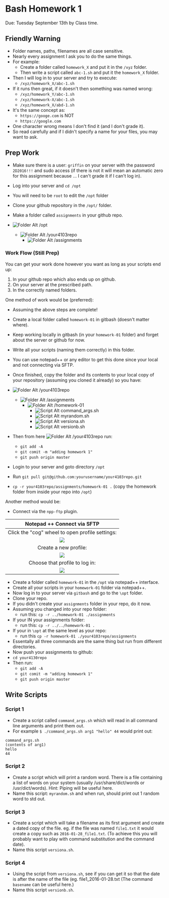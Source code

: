# Bash Homework 1
Due: Tuesday September 13th by Class time.

## Friendly Warning

- Folder names, paths, filenames are all case sensitive. 
- Nearly every assignment I ask you to do the same things. 
- For example: 
    - Create a folder called `homework_X` and put it in the `/xyz` folder.
    - Then write a script called `abc-1.sh` and put it the `homework_X` folder.
- Then I will log in to your server and try to execute:
    - `/xyz/homework_X/abc-1.sh`
- If it runs then great, if it doesn't then something was named wrong:
    - `/xyz/homework_Y/abc-1.sh`
    - `/xyz/homework-X/abc-1.sh`
    - `/xyz/homework_X/abd-1.sh`
- It's the same concept as:
    - `https://googe.com` is NOT
    - `https://google.com` 
- One character wrong means I don't find it (and I don't grade it). 
- So read carefully and if I didn't specify a name for your files, you may want to ask. 

## Prep Work

- Make sure there is a user: `griffin` on your server with the password `2D2016!!!` and sudo access (if there is not it will mean an automatic zero for this assignment because ... I can't grade it if I can't log in).
- Log into your server and `cd /opt` 
- You will need to be `root` to edit the `/opt` folder
- Clone your github repository in the `/opt/` folder. 
- Make a folder called `assignments` in your github repo.

- ![][folder] /opt
    - ![][folder] /your4103repo
        - ![][folder] /assignments

### Work Flow (Still Prep)

You can get your work done however you want as long as your scripts end up:

1. In your github repo which also ends up on github.
2. On your server at the prescribed path. 
3. In the correctly named folders. 

One method of work would be (preferred):

- Assuming the above steps are complete!
- Create a local folder called `homework-01` in gitbash (doesn't matter where).
- Keep working locally in gitbash (in your `homework-01` folder) and forget about the server or github for now.
- Write all your scripts (naming them correctly) in this folder.
- You can use notepad++ or any editor to get this done since your local and not connecting via SFTP.
- Once finished, copy the folder and its contents to your local copy of your repository (assuming you cloned it already) so you have:

- ![][folder] /your4103repo
    - ![][folder] /assignments
        - ![][folder] /homework-01 
            - ![][script] command_args.sh
            - ![][script] myrandom.sh
            - ![][script] versiona.sh
            - ![][script] versionb.sh

- Then from here ![][folder] /your4103repo run:
    - `git add -A`
    - `git comit -m "adding homework 1"`
    - `git push origin master`
- Login to your server and goto directory `/opt`
- Run `git pull git@github.com:yourusername/your4103repo.git`
- `cp -r your4103repo/assignments/homework-01 .` (copy the homework folder from inside your repo into `/opt`)

Another method would be:

- Connect via the `npp-ftp` plugin.

| Notepad ++ Connect via SFTP|
|:----------------:|
| Click the "cog" wheel to open profile settings: |
| ![](https://d3vv6lp55qjaqc.cloudfront.net/items/183u17421b3s3u012p3Z/npp1.png?X-CloudApp-Visitor-Id=1094421) |
| Create a new profile: |
| ![](https://d3vv6lp55qjaqc.cloudfront.net/items/1a2s0w1s2i0M3a1d1T3h/npp2.png?X-CloudApp-Visitor-Id=1094421) |
| Choose that profile to log in: |
| ![](https://d3vv6lp55qjaqc.cloudfront.net/items/422h3Q0X093r1w473Z2c/npp3.png?X-CloudApp-Visitor-Id=1094421) |

- Create a folder called `homework-01` in the `/opt` via notepad++ interface.
- Create all your scripts in your `homework-01` folder via notepad++.
- Now log in to your server via `gitbash` and go to the `\opt` folder.
- Clone your repo.
- If you didn't create your `assignments` folder in your repo, do it now.
- Assuming you changed into your repo folder:
    - run this: `cp -r ../homework-01 ./assignments`
- If your IN your assignments folder:
    - run this: `cp -r ../../homework-01 .`
- If your in `\opt` at the same level as your repo:
    - run this `cp -r homework-01 ./your4103repo/assignments`
- Essentally all three commands are the same thing but run from different directories.
- Now push your assignments to github:
- `cd your4130repo`
- Then run:
    - `git add -A`
    - `git comit -m "adding homework 1"`
    - `git push origin master`

## Write Scripts 

### Script 1

- Create a script called `command_args.sh` which will read in all command line arguments and print them out.
- For example `$ ./command_args.sh arg1 "hello" 44` would print out:

```
command_args.sh
(contents of arg1)
hello
44
```



### Script 2


- Create a script which will print a random word. There is a file containing a list of words on your system (usually /usr/share/dict/words or /usr/dict/words). Hint: Piping will be useful here.
- Name this script: `myrandom.sh` and when run, should print out 1 random word to std out.


### Script 3 

- Create a script which will take a filename as its first argument and create a dated copy of the file. eg. if the file was named `file1.txt` it would create a copy such as `2016-01-28_file1.txt`. (To achieve this you will probably want to play with command substitution and the command date).
- Name this script `versiona.sh`.

### Script 4

- Using the script from `versiona.sh`, see if you can get it so that the date is after the name of the file (eg. file1_2016-01-28.txt (The command `basename` can be useful here.)
- Name this script `versionb.sh`. 

[folder]: https://d3vv6lp55qjaqc.cloudfront.net/items/3W1y1J0U2W2A2N3P2D1V/folder.gif?X-CloudApp-Visitor-Id=1094421 "Folder Alt"
[script]: https://d3vv6lp55qjaqc.cloudfront.net/items/2F2A3E2T2b061P2a1v3P/script.gif?X-CloudApp-Visitor-Id=1094421 "Script Alt"
[text]: https://d3vv6lp55qjaqc.cloudfront.net/items/0h1U2s1B040P141F0R0u/text.gif?X-CloudApp-Visitor-Id=1094421 "text alt"
[python]: https://d3vv6lp55qjaqc.cloudfront.net/items/092A1b1N3w16020g3e3S/py.gif?X-CloudApp-Visitor-Id=1094421 "python alt"
